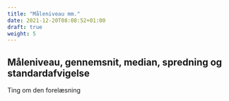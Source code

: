 ```yaml
---
title: "Måleniveau mm."
date: 2021-12-20T08:08:52+01:00
draft: true
weight: 5
---
```


## Måleniveau, gennemsnit, median, spredning og standardafvigelse


Ting om den forelæsning